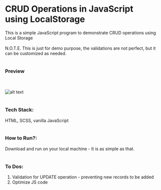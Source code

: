 # CRUD Operations in JavaScript using LocalStorage

This is a simple JavaScript program to demonstrate CRUD operations using Local Storage
<br /><br />
N.O.T.E. This is just for demo purpose, the validations are not perfect, but it can be customized as needed.
<br /><br />

### Preview

<br /><br />
![alt text](https://github.com/arravind-r/crud-js-using-local-storage/blob/main/src/screenshot.png?raw=true)
<br /><br />

### Tech Stack:

HTML, SCSS, vanilla JavaScript
<br />
<br />

### How to Run?:

Download and run on your local machine - It is as simple as that.
<br />
<br />

### To Dos:

<ol>
<li>Validation for UPDATE operation - preventing new records to be added</li>
<li>Optimize JS code</li>
</ol>
